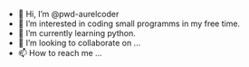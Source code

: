 - 👋 Hi, I’m @pwd-aurelcoder
- 👀 I’m interested in coding small programms in my free time.
- 🌱 I’m currently learning python.
- 💞️ I’m looking to collaborate on ...
- 📫 How to reach me ...

<!---
pwd-aurelcoder/pwd-aurelcoder is a ✨ special ✨ repository because its `README.md` (this file) appears on your GitHub profile.
You can click the Preview link to take a look at your changes.
--->

